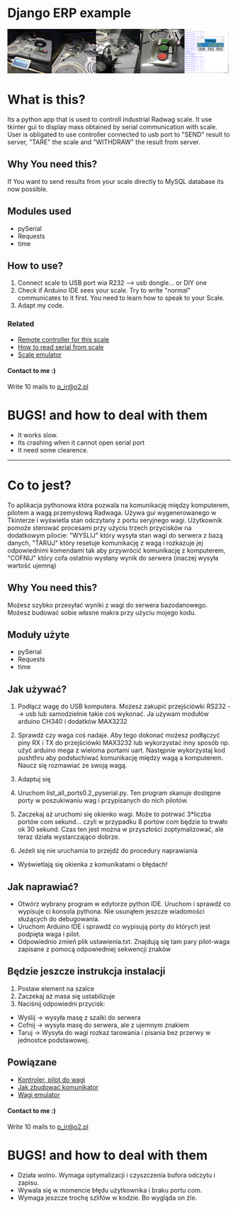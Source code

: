 # Django ERP example
 
<a href="https://github.com/MarcinanBarbarzynca/Radwag-Scale-controller-with-MYSQL-communication/blob/main/images/IMG_20210705_160643.jpg"><img src="https://github.com/MarcinanBarbarzynca/Radwag-Scale-controller-with-MYSQL-communication/blob/main/images/IMG_20210705_160643.jpg" align="left" height="100" width="100" ></a>
<a href="https://github.com/MarcinanBarbarzynca/Radwag-Scale-controller-with-MYSQL-communication/blob/main/images/IMG_20210705_160713.jpg"><img src="https://github.com/MarcinanBarbarzynca/Radwag-Scale-controller-with-MYSQL-communication/blob/main/images/IMG_20210705_160713.jpg" align="left" height="100" width="100" ></a>
<a href="https://github.com/MarcinanBarbarzynca/Radwag-Scale-controller-with-MYSQL-communication/blob/main/images/IMG_20210705_160719.jpg"><img src="https://github.com/MarcinanBarbarzynca/Radwag-Scale-controller-with-MYSQL-communication/blob/main/images/IMG_20210705_160719.jpg" align="left" height="100" width="100" ></a>
<a href="https://github.com/MarcinanBarbarzynca/Radwag-Scale-controller-with-MYSQL-communication/blob/main/images/IMG_20210705_160725.jpg"><img src="https://github.com/MarcinanBarbarzynca/Radwag-Scale-controller-with-MYSQL-communication/blob/main/images/IMG_20210705_160725.jpg" align="left" height="100" width="100" ></a>
<a href="https://github.com/MarcinanBarbarzynca/Radwag-Scale-controller-with-MYSQL-communication/blob/main/images/gui.png"><img src="https://github.com/MarcinanBarbarzynca/Radwag-Scale-controller-with-MYSQL-communication/blob/main/images/gui.png" height="100" width="100" ></a>

# What is this?
Its a python app that is used to controll industrial Radwag scale. It use tkinter gui to display mass obtained by serial communication with scale. User is obligated to use controller connected to usb port to "SEND" result to server, "TARE" the scale and "WITHDRAW" the result from server. 

##  Why You need this?
If You want to send results from your scale directly to MySQL database its now possible. 

## Modules used
- pySerial
- Requests
- time

## How to use?
1. Connect scale to USB port wia R232 --> usb dongle... or DIY one
2. Check if Arduino IDE sees your scale. Try to write "normal" communicates to it first. You need to learn how to speak to your Scale. 
3. Adapt my code. 

### Related
- [Remote controller for this scale](https://github.com/MarcinanBarbarzynca/Pilot-do-komputera-Arduino-NANO "Remote controller for this scale")
- [How to read serial from scale](https://github.com/MarcinanBarbarzynca/Read-two-Arduino-serial-with-PYSerial "How to read serial from scale")
- [Scale emulator](https://github.com/MarcinanBarbarzynca/Emulator-wagi-radwag-arduino "Scale emulator")

#### Contact to me :)
Write 10 mails to p_ir@o2.pl


# BUGS! and how to deal with them
- It works slow. 
- Its crashing when it cannot open serial port
- It need some clearence. 

------------

# Co to jest?
To aplikacja pythonowa która pozwala na komunikację między komputerem, pilotem a wagą przemysłową Radwaga. Używa gui wygenerowanego w Tkinterze i wyświetla stan odczytany z portu seryjnego wagi. Użytkownik pomoże sterować procesami przy użyciu trzech przycisków na dodatkowym pilocie: "WYŚLIJ" który wysyła stan wagi do serwera z bazą danych, "TARUJ" który resetuje komunikację z wagą i rozkazuje jej odpowiednimi komendami tak aby przywrócić komunikację z komputerem, "COFNIJ" który cofa ostatnio wysłany wynik do serwera (inaczej wysyła wartość ujemną)

##  Why You need this?
Możesz szybko przesyłać wyniki z wagi do serwera bazodanowego. Możesz budować sobie własne makra przy użyciu mojego kodu. 

## Moduły użyte
- pySerial
- Requests
- time

## Jak używać?
1. Podłącz wagę do USB komputera. Możesz zakupić przejściówki RS232 --> usb lub samodzielnie takie coś wykonać. Ja używam modułów arduino CH340 i dodatków MAX3232
2. Sprawdź czy waga coś nadaje. Aby tego dokonać możesz podłączyć piny RX i TX do przejściówki MAX3232 lub wykorzystać inny sposób np. użyć arduino mega z wieloma portami uart. Następnie wykorzystaj kod pushthru aby podsłuchiwać komunikację między wagą a komputerem. Naucz się rozmawiać ze swoją wagą.
3. Adaptuj się

1. Uruchom list_all_ports0.2_pyserial.py. Ten program skanuje dostępne porty w poszukiwaniu wag i przypisanych do nich pilotów.
2. Zaczekaj aż uruchomi się okienko wagi. Może to potrwać 3*liczba portów com sekund... czyli w przypadku 8 portów com będzie to trwało ok 30 sekund. Czas ten jest można w przyszłości zoptymalizować, ale teraz działa wystarczająco dobrze. 
3. Jeżeli się nie uruchamia to przejdź do procedury naprawiania

- Wyświetlają się okienka z komunikatami o błędach!

## Jak naprawiać?
- Otwórz wybrany program w edytorze python IDE. Uruchom i sprawdź co wypisuje ci konsola pythona. Nie usunąłem jeszcze wiadomości służących do debugowania. 
- Uruchom Arduino IDE i sprawdź co wypisują porty do których jest podpięta waga i pilot. 
- Odpowiednio zmień plik ustawienia.txt. Znajdują się tam pary pilot-waga zapisane z pomocą odpowiedniej sekwencji znaków

## Będzie jeszcze instrukcja instalacji
1. Postaw element na szalce
2. Zaczekaj aż masa się ustabilizuje
3. Naciśnij odpowiedni przycisk: 
 - Wyślij -> wysyła masę z szalki do serwera
 - Cofnij -> wysyła masę do serwera, ale z ujemnym znakiem
 - Taruj -> Wysyła do wagi rozkaz tarowania i pisania bez przerwy w jednostce podstawowej. 

## Powiązane
- [Kontroler, pilot do wagi](https://github.com/MarcinanBarbarzynca/Pilot-do-komputera-Arduino-NANO "Kontroler, pilot do wagi")
- [Jak zbudować komunikator](https://github.com/MarcinanBarbarzynca/Read-two-Arduino-serial-with-PYSerial "Jak zbudować komunikator")
- [Wagi emulator](https://github.com/MarcinanBarbarzynca/Emulator-wagi-radwag-arduino "Wagi emulator")

#### Contact to me :)
Write 10 mails to p_ir@o2.pl


# BUGS! and how to deal with them
- Działa wolno. Wymaga optymalizacji i czyszczenia bufora odczytu i zapisu.
- Wywala się w momencie błędu użytkownika i braku portu com.
- Wymaga jeszcze trochę szlifów w kodzie. Bo wygląda on źle. 
